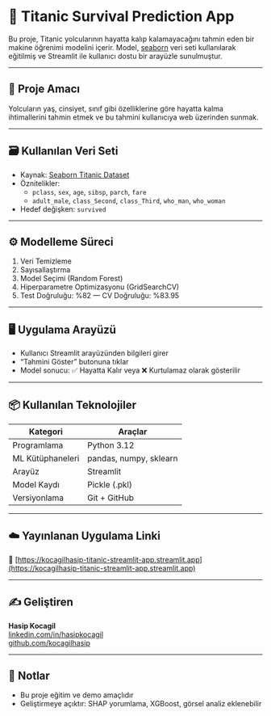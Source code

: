 # 🧠 Titanic Survival Prediction App

Bu proje, Titanic yolcularının hayatta kalıp kalamayacağını tahmin eden bir makine öğrenimi modelini içerir. Model, [seaborn](https://github.com/mwaskom/seaborn-data/blob/master/titanic.csv) veri seti kullanılarak eğitilmiş ve Streamlit ile kullanıcı dostu bir arayüzle sunulmuştur.

---

## 🎯 Proje Amacı

Yolcuların yaş, cinsiyet, sınıf gibi özelliklerine göre hayatta kalma ihtimallerini tahmin etmek ve bu tahmini kullanıcıya web üzerinden sunmak.

---

## 🗃️ Kullanılan Veri Seti
- Kaynak: [Seaborn Titanic Dataset](https://github.com/mwaskom/seaborn-data/blob/master/titanic.csv)
- Öznitelikler:
  - `pclass`, `sex`, `age`, `sibsp`, `parch`, `fare`
  - `adult_male`, `class_Second`, `class_Third`, `who_man`, `who_woman`
- Hedef değişken: `survived`

---

## ⚙️ Modelleme Süreci

1. Veri Temizleme  
2. Sayısallaştırma  
3. Model Seçimi (Random Forest)  
4. Hiperparametre Optimizasyonu (GridSearchCV)  
5. Test Doğruluğu: %82 — CV Doğruluğu: %83.95

---

## 🖥️ Uygulama Arayüzü

- Kullanıcı Streamlit arayüzünden bilgileri girer  
- “Tahmini Göster” butonuna tıklar  
- Model sonucu: ✅ Hayatta Kalır veya ❌ Kurtulamaz olarak gösterilir

---

## 📦 Kullanılan Teknolojiler

| Kategori       | Araçlar |
|----------------|---------|
| Programlama    | Python 3.12 |
| ML Kütüphaneleri | pandas, numpy, sklearn |
| Arayüz         | Streamlit |
| Model Kaydı    | Pickle (.pkl) |
| Versiyonlama   | Git + GitHub |

---

## ☁️ Yayınlanan Uygulama Linki

🔗 [https://kocagilhasip-titanic-streamlit-app.streamlit.app](https://kocagilhasip-titanic-streamlit-app.streamlit.app)

---

## ✍️ Geliştiren  
**Hasip Kocagil**  
[linkedin.com/in/hasipkocagil](https://linkedin.com/in/hasipkocagil)  
[github.com/kocagilhasip](https://github.com/kocagilhasip)

---

## 📌 Notlar
- Bu proje eğitim ve demo amaçlıdır  
- Geliştirmeye açıktır: SHAP yorumlama, XGBoost, görsel analiz eklenebilir